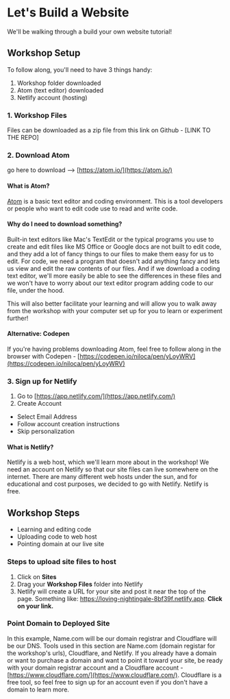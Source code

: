 # Let's Build a Website
We'll be walking through a build your own website tutorial!

## Workshop Setup
To follow along, you'll need to have 3 things handy:
1. Workshop folder downloaded
2. Atom (text editor) downloaded
3. Netlify account (hosting)

### 1. Workshop Files
Files can be downloaded as a zip file from this link on Github - [LINK TO THE REPO]

### 2. Download Atom
go here to download --> [https://atom.io/](https://atom.io/)

#### What is Atom?
[Atom](https://atom.io/) is a basic text editor and coding environment. This is a tool developers or people who want to edit code use to read and write code.

#### Why do I need to download something?
Built-in text editors like Mac's TextEdit or the typical programs you use to create and edit files like MS Office or Google docs are not built to edit code, and they add a lot of fancy things to our files to make them easy for us to edit. For code, we need a program that doesn't add anything fancy and lets us view and edit the raw contents of our files. And if we download a coding text editor, we'll more easily be able to see the differences in these files and we won't have to worry about our text editor program adding code to our file, under the hood.

This will also better facilitate your learning and will allow you to walk away from the workshop with your computer set up for you to learn or experiment further!

#### Alternative: Codepen
If you're having problems downloading Atom, feel free to follow along in the browser with Codepen - [https://codepen.io/niloca/pen/yLoyWRV](https://codepen.io/niloca/pen/yLoyWRV)


### 3. Sign up for Netlify
1. Go to [https://app.netlify.com/](https://app.netlify.com/)
2. Create Account
  * Select Email Address
  * Follow account creation instructions
  * Skip personalization

#### What is Netlify?
Netlify is a web host, which we'll learn more about in the workshop! We need an account on Netlify so that our site files can live somewhere on the internet. There are many different web hosts under the sun, and for educational and cost purposes, we decided to go with Netlify. Netlify is free.

## Workshop Steps
- Learning and editing code
- Uploading code to web host
- Pointing domain at our live site

### Steps to upload site files to host
1. Click on **Sites**
2. Drag your **Workshop Files** folder into Netlify
3. Netlify will create a URL for your site and post it near the top of the page. Something like: https://loving-nightingale-8bf39f.netlify.app. **Click on your link.**

### Point Domain to Deployed Site
In this example, Name.com will be our domain registrar and Cloudflare will be our DNS. Tools used in this section are Name.com (domain registar for the workshop's urls), Cloudflare, and Netlify. If you already have a domain or want to purchase a domain and want to point it toward your site, be ready with your domain registrar account and a Cloudflare account - [https://www.cloudflare.com/](https://www.cloudflare.com/). Cloudflare is a free tool, so feel free to sign up for an account even if you don't have a domain to learn more. 
